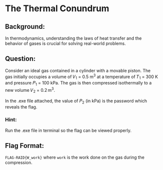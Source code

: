 # The Thermal Conundrum
## Background: 
In thermodynamics, understanding the laws of heat transfer and the behavior of gases is crucial for solving real-world problems.

## Question: 
Consider an ideal gas contained in a cylinder with a movable piston. 
The gas initially occupies a volume of 
𝑉<sub>1</sub> = 0.5 m<sup>3</sup> 
at a temperature of 
𝑇<sub>1</sub> = 300 K and pressure 𝑃<sub>1</sub> = 100 kPa.
The gas is then compressed isothermally to a new volume 
𝑉<sub>2</sub> = 0.2 m<sup>3</sup>.

In the .exe file attached, the value of 𝑃<sub>2</sub> (in kPa) is the password which reveals the flag.

### Hint:
Run the .exe file in terminal so the flag can be viewed properly.

## Flag Format:
`FLAG-RAID{W_work}` where `work` is the work done on the gas during the compression. 

